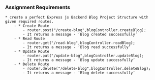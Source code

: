 ### Assignment Requirements
    * create a perfect Express js Backend Blog Project Structure with given required routes.
        - * Create Route
            - router.post("/create-blog",blogController.createBlog);
            - It returns a message - ‘Blog created successfully’
        - * Read Route
            - router.get("/read-blog",blogController.readBlog);
            - It returns a message - ‘Blog read successfully’
        - * Update Route
            - router.put("/update-blog",blogController.updateBlog);
            - It returns a message - ‘Blog update successfully’
        - * Delete Route
            - router.delete("/delete-blog",blogController.deleteBlog);
            - It returns a message - ‘Blog delete successfully’

